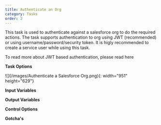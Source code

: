 ```yaml
---
title: Authenticate an Org
category: Tasks
order: 2
---
```


This task is used to authenticate against a salesforce org to do the required actions. The task supports authentication to org using JWT (recommended) or using username/password/security token. It is higly recommended to create a service user while using this task.

To read more about JWT based authentication, please read here

**Task Options**

![](/images/Authenticate a Salesforce Org.png){: width="951" height="629"}

**Input Variables**

**Output Variables**

**Control Options**

**Gotcha's**